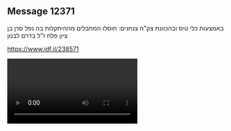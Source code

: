 ## Message 12371

באמצעות כלי טיס ובהכוונת צק"ח צנחנים:
חוסלו המחבלים מההיתקלות בה נפל סרן בן ציון פלח ז"ל בדרם לבנון

https://www.idf.il/238571

![Video](https://data.iron-swords.co.il/2024/October/09/https://data.iron-swords.co.il/2024/October/09/12371/12371_media.mp4)
